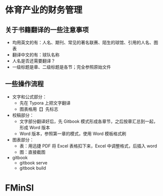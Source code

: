 # 体育产业的财务管理

## 关于书籍翻译的一些注意事项

- 均用英文的有：人名、期刊、常见的著名联赛、陌生的球馆、引用的人名、图表
- 翻译中文的有：球队名称
- 人名是否还需要翻译？
- 一级标题是章、二级标题是各节；完全参照原始文件

## 一些操作流程

- 文字和公式部分：
  - 先在 Typora 上把文字翻译
  - 图表格用【】先标志
- 校稿部分：
  - 文字部分翻译好后，先 Gitbook 模式形成各章节，之后按章汇总到一起，形成 Word 版本
  - Word 版本，参照第一章的模式，使用 Word 模板格式刷
- 图表部分：
  - 表：用迅捷 PDF 将 Excel 表格扣下来，Excel 中调整格式，后插入 word
  - 图：直接截图
- gitbook
  - gitbook serve
  - gitbook build

# FMinSI
